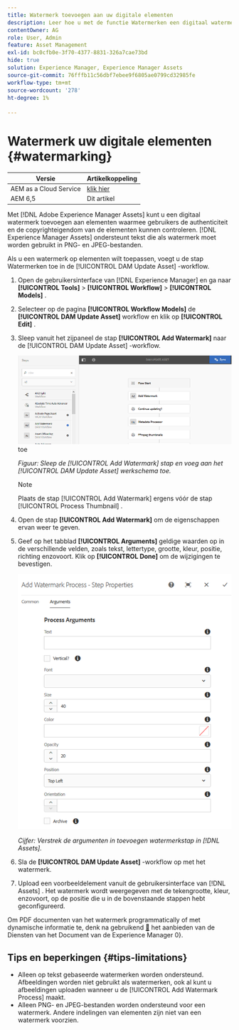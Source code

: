 ```yaml
---
title: Watermerk toevoegen aan uw digitale elementen
description: Leer hoe u met de functie Watermerken een digitaal watermerk aan elementen kunt toevoegen.
contentOwner: AG
role: User, Admin
feature: Asset Management
exl-id: bc0cfb0e-3f70-4377-8831-326a7cae73bd
hide: true
solution: Experience Manager, Experience Manager Assets
source-git-commit: 76fffb11c56dbf7ebee9f6805ae0799cd32985fe
workflow-type: tm+mt
source-wordcount: '278'
ht-degree: 1%

---
```


# Watermerk uw digitale elementen {#watermarking}

| Versie | Artikelkoppeling |
| -------- | ---------------------------- |
| AEM as a Cloud Service | [ klik hier ](https://experienceleague.adobe.com/docs/experience-manager-cloud-service/content/assets/manage/watermark-assets.html?lang=nl-NL) |
| AEM 6,5 | Dit artikel |

Met [!DNL Adobe Experience Manager Assets] kunt u een digitaal watermerk toevoegen aan elementen waarmee gebruikers de authenticiteit en de copyrighteigendom van de elementen kunnen controleren. [!DNL Experience Manager Assets] ondersteunt tekst die als watermerk moet worden gebruikt in PNG- en JPEG-bestanden.

Als u een watermerk op elementen wilt toepassen, voegt u de stap Watermerken toe in de [!UICONTROL DAM Update Asset] -workflow.

1. Open de gebruikersinterface van [!DNL Experience Manager] en ga naar **[!UICONTROL Tools]** > **[!UICONTROL Workflow]** > **[!UICONTROL Models]** .
1. Selecteer op de pagina **[!UICONTROL Workflow Models]** de **[!UICONTROL DAM Update Asset]** workflow en klik op **[!UICONTROL Edit]** .

1. Sleep vanuit het zijpaneel de stap **[!UICONTROL Add Watermark]** naar de [!UICONTROL DAM Update Asset] -workflow.

   ![ belemmering de [!UICONTROL Add Watermark] stap en voeg aan het [!UICONTROL DAM Update Asset] werkschema ](assets/add_watermark_step_aem_assets.png) toe

   *Figuur: Sleep de [!UICONTROL Add Watermark] stap en voeg aan het [!UICONTROL DAM Update Asset] werkschema toe.*

   >[!NOTE]
   >
   >Plaats de stap [!UICONTROL Add Watermark] ergens vóór de stap [!UICONTROL Process Thumbnail] .

1. Open de stap **[!UICONTROL Add Watermark]** om de eigenschappen ervan weer te geven.
1. Geef op het tabblad **[!UICONTROL Arguments]** geldige waarden op in de verschillende velden, zoals tekst, lettertype, grootte, kleur, positie, richting enzovoort. Klik op **[!UICONTROL Done]** om de wijzigingen te bevestigen.

   ![ Geef de argumenten op in de stap Watermerk toevoegen in [!DNL Assets]](assets/arguments_add_watermark_aem_assets.png)

   *Cijfer: Verstrek de argumenten in toevoegen watermerkstap in [!DNL Assets].*

1. Sla de **[!UICONTROL DAM Update Asset]** -workflow op met het watermerk.
1. Upload een voorbeeldelement vanuit de gebruikersinterface van [!DNL Assets] . Het watermerk wordt weergegeven met de tekengrootte, kleur, enzovoort, op de positie die u in de bovenstaande stappen hebt geconfigureerd.

Om PDF documenten van het watermerk programmatically of met dynamische informatie te, denk na gebruikend [&#128279;](/help/forms/using/overview-aem-document-services.md) het aanbieden van de Diensten van het Document van de Experience Manager 0&rbrace;.

## Tips en beperkingen {#tips-limitations}

* Alleen op tekst gebaseerde watermerken worden ondersteund. Afbeeldingen worden niet gebruikt als watermerken, ook al kunt u afbeeldingen uploaden wanneer u de [!UICONTROL Add Watermark Process] maakt.
* Alleen PNG- en JPEG-bestanden worden ondersteund voor een watermerk. Andere indelingen van elementen zijn niet van een watermerk voorzien.
